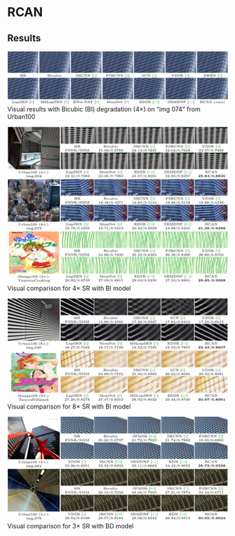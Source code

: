 # RCAN

## Results
![Visual_PSNR_SSIM_BI](/Figs/fig1_visual_bi_x4.png)
Visual results with Bicubic (BI) degradation (4×) on “img 074” from Urban100


![Visual_PSNR_SSIM_BI](/Figs/fig5_visual_psnr_ssim_bi_x4.png)
Visual comparison for 4× SR with BI model

![Visual_PSNR_SSIM_BI](/Figs/fig6_visual_psnr_ssim_bi_x8.png)
Visual comparison for 8× SR with BI model

![Visual_PSNR_SSIM_BD](/Figs/fig7_visual_psnr_ssim_bd_x3.png)
Visual comparison for 3× SR with BD model


